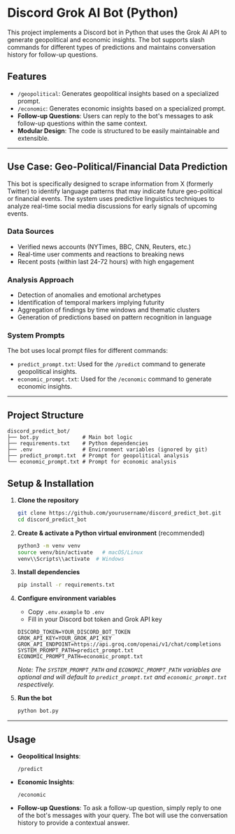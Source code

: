 # Discord Grok AI Bot (Python)

This project implements a Discord bot in Python that uses the Grok AI API to generate geopolitical and economic insights. The bot supports slash commands for different types of predictions and maintains conversation history for follow-up questions.

## Features
- `/geopolitical`: Generates geopolitical insights based on a specialized prompt.
- `/economic`: Generates economic insights based on a specialized prompt.
- **Follow-up Questions**: Users can reply to the bot's messages to ask follow-up questions within the same context.
- **Modular Design**: The code is structured to be easily maintainable and extensible.

---

## Use Case: Geo-Political/Financial Data Prediction

This bot is specifically designed to scrape information from X (formerly Twitter) to identify language patterns that may indicate future geo-political or financial events. The system uses predictive linguistics techniques to analyze real-time social media discussions for early signals of upcoming events.

### Data Sources
- Verified news accounts (NYTimes, BBC, CNN, Reuters, etc.)
- Real-time user comments and reactions to breaking news
- Recent posts (within last 24-72 hours) with high engagement

### Analysis Approach
- Detection of anomalies and emotional archetypes
- Identification of temporal markers implying futurity
- Aggregation of findings by time windows and thematic clusters
- Generation of predictions based on pattern recognition in language

### System Prompts
The bot uses local prompt files for different commands:
- `predict_prompt.txt`: Used for the `/predict` command to generate geopolitical insights.
- `economic_prompt.txt`: Used for the `/economic` command to generate economic insights.

---

## Project Structure
```
discord_predict_bot/
├── bot.py              # Main bot logic
├── requirements.txt    # Python dependencies
├── .env                # Environment variables (ignored by git)
├── predict_prompt.txt  # Prompt for geopolitical analysis
└── economic_prompt.txt # Prompt for economic analysis
```

## Setup & Installation

1. **Clone the repository**
   ```bash
   git clone https://github.com/yourusername/discord_predict_bot.git
   cd discord_predict_bot
   ```

2. **Create & activate a Python virtual environment** (recommended)
   ```bash
   python3 -m venv venv
   source venv/bin/activate   # macOS/Linux
   venv\\Scripts\\activate  # Windows
   ```

3. **Install dependencies**
   ```bash
   pip install -r requirements.txt
   ```

4. **Configure environment variables**
   - Copy `.env.example` to `.env`
   - Fill in your Discord bot token and Grok API key
   ```dotenv
   DISCORD_TOKEN=YOUR_DISCORD_BOT_TOKEN
   GROK_API_KEY=YOUR_GROK_API_KEY
   GROK_API_ENDPOINT=https://api.groq.com/openai/v1/chat/completions
   SYSTEM_PROMPT_PATH=predict_prompt.txt
   ECONOMIC_PROMPT_PATH=economic_prompt.txt
   ```
   *Note: The `SYSTEM_PROMPT_PATH` and `ECONOMIC_PROMPT_PATH` variables are optional and will default to `predict_prompt.txt` and `economic_prompt.txt` respectively.*

5. **Run the bot**
   ```bash
   python bot.py
   ```

---

## Usage
- **Geopolitical Insights**:
  ```
  /predict
  ```
- **Economic Insights**:
  ```
  /economic
  ```
- **Follow-up Questions**:
  To ask a follow-up question, simply reply to one of the bot's messages with your query. The bot will use the conversation history to provide a contextual answer.
